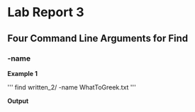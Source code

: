 # Lab Report 3

## Four Command Line Arguments for Find

### -name

**Example 1**

'''
find written_2/ -name WhatToGreek.txt
'''

**Output**



